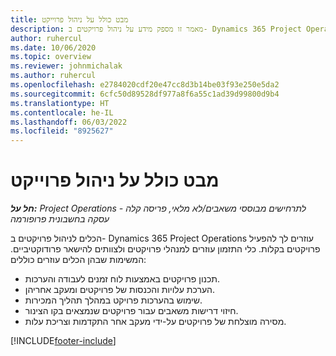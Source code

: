 ```yaml
---
title: מבט כולל על ניהול פרוייקט
description: מאמר זו מספק מידע על ניהול פרויקטים ב- Dynamics 365 Project Operations.
author: ruhercul
ms.date: 10/06/2020
ms.topic: overview
ms.reviewer: johnmichalak
ms.author: ruhercul
ms.openlocfilehash: e2784020cdf20e47cc8d3b14be03f93e250e5da2
ms.sourcegitcommit: 6cfc50d89528df977a8f6a55c1ad39d99800d9b4
ms.translationtype: HT
ms.contentlocale: he-IL
ms.lasthandoff: 06/03/2022
ms.locfileid: "8925627"
---
```

# <a name="project-management-overview"></a>מבט כולל על ניהול פרוייקט

_**חל על:** Project Operations לתרחישים מבוססי משאבים/לא מלאי, פריסה קלה - עסקה בחשבונית פרופורמה_

הכלים לניהול פרויקטים ב- Dynamics 365 Project Operations עוזרים לך להפעיל פרויקטים בקלות. כלי התזמון עוזרים למנהלי פרויקטים ולצוותים להישאר פרודוקטיביים. המשימות שבהן הכלים עוזרים כוללים:

- תכנון פרויקטים באמצעות לוח זמנים לעבודה והערכות.
- הערכת עלויות והכנסות של פרויקטים ומעקב אחריהן.
- שימוש בהערכות פרויקט במהלך תהליך המכירות.
- חיזוי דרישות משאבים עבור פרויקטים שנמצאים בקו הצינור.
- מסירה מוצלחת של פרויקטים על-ידי מעקב אחר התקדמות וצריכת עלות.


[!INCLUDE[footer-include](../includes/footer-banner.md)]